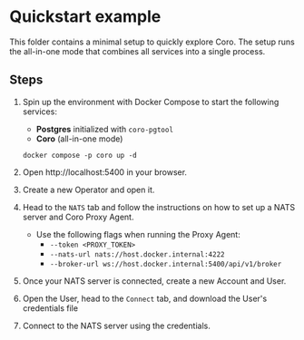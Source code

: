 # Quickstart example

This folder contains a minimal setup to quickly explore Coro. The setup runs the all-in-one mode that combines all
services into a single process.

## Steps

1. Spin up the environment with Docker Compose to start the following services:

    - **Postgres** initialized with `coro-pgtool`
    - **Coro** (all-in-one mode)

    ```shell
    docker compose -p coro up -d
    ```

2. Open http://localhost:5400 in your browser.
3. Create a new Operator and open it.
4. Head to the `NATS` tab and follow the instructions on how to set up a NATS server and Coro Proxy Agent.
   - Use the following flags when running the Proxy Agent:
      - `--token <PROXY_TOKEN>`
      - `--nats-url nats://host.docker.internal:4222`
      - `--broker-url ws://host.docker.internal:5400/api/v1/broker`
5. Once your NATS server is connected, create a new Account and User.
6. Open the User, head to the `Connect` tab, and download the User's credentials file
7. Connect to the NATS server using the credentials.
